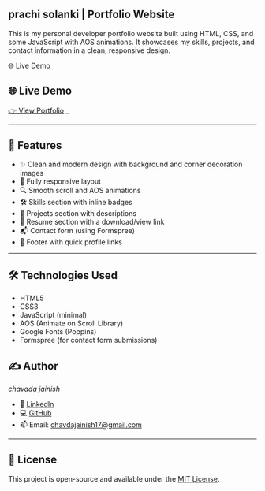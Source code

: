 ## prachi solanki | Portfolio Website
This is my personal developer portfolio website built using HTML, CSS, and some JavaScript with AOS animations. It showcases my skills, projects, and contact information in a clean, responsive design.

🌐 Live Demo
## 🌐 Live Demo
[👉 View Portfolio]((https://github.com/JAINISH-17/portfolio.git))  _

---
## 📌 Features

- ✨ Clean and modern design with background and corner decoration images
- 📱 Fully responsive layout
- 🔍 Smooth scroll and AOS animations
- 🛠 Skills section with inline badges
- 📂 Projects section with descriptions
- 📄 Resume section with a download/view link
- 📬 Contact form (using Formspree)
- 🔗 Footer with quick profile links

---

## 🛠 Technologies Used

- HTML5
- CSS3
- JavaScript (minimal)
- AOS (Animate on Scroll Library)
- Google Fonts (Poppins)
- Formspree (for contact form submissions)


## ✍ Author

*chavada jainish*  
- 💼 [LinkedIn]()  
- 💻 [GitHub]()   
- 📫 Email: chavdajainish17@gmail.com

---

## 📄 License

This project is open-source and available under the [MIT License](LICENSE).
